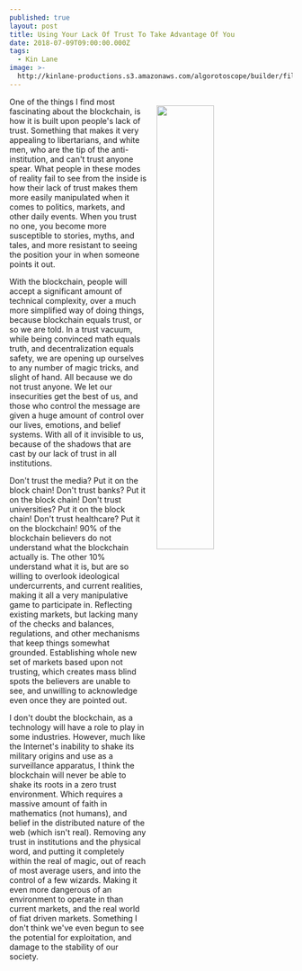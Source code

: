 ```yaml
---
published: true
layout: post
title: Using Your Lack Of Trust To Take Advantage Of You
date: 2018-07-09T09:00:00.000Z
tags:
  - Kin Lane
image: >-
  http://kinlane-productions.s3.amazonaws.com/algorotoscope/builder/filtered/81_38_800_500_0_max_0_-1_-5.jpg
---
```

<p><img src="{{ page.image }}" width="45%" align="right" style="padding: 15px;" /></p>One of the things I find most fascinating about the blockchain, is how it is built upon people's lack of trust. Something that makes it very appealing to libertarians, and white men, who are the tip of the anti-institution, and can't trust anyone spear. What people in these modes of reality fail to see from the inside is how their lack of trust makes them more easily manipulated when it comes to politics, markets, and other daily events. When you trust no one, you become more susceptible to stories, myths, and tales, and more resistant to seeing the position your in when someone points it out. 

With the blockchain, people will accept a significant amount of technical complexity, over a much more simplified way of doing things, because blockchain equals trust, or so we are told. In a trust vacuum, while being convinced math equals truth, and decentralization equals safety, we are opening up ourselves to any number of magic tricks, and slight of hand. All because we do not trust anyone. We let our insecurities get the best of us, and those who control the message are given a huge amount of control over our lives, emotions, and belief systems. With all of it invisible to us, because of the shadows that are cast by our lack of trust in all institutions.

Don't trust the media? Put it on the block chain! Don't trust banks? Put it on the block chain! Don't trust universities? Put it on the block chain! Don't trust healthcare? Put it on the blockchain! 90% of the blockchain believers do not understand what the blockchain actually is. The other 10% understand what it is, but are so willing to overlook ideological undercurrents, and current realities, making it all a very manipulative game to participate in. Reflecting existing markets, but lacking many of the checks and balances, regulations, and other mechanisms that keep things somewhat grounded. Establishing whole new set of markets based upon not trusting, which creates mass blind spots the believers are unable to see, and unwilling to acknowledge even once they are pointed out.

I don't doubt the blockchain, as a technology will have a role to play in some industries. However, much like the Internet's inability to shake its military origins and use as a surveillance apparatus, I think the blockchain will never be able to shake its roots in a zero trust environment. Which requires a massive amount of faith in mathematics (not humans), and belief in the distributed nature of the web (which isn't real). Removing any trust in institutions and the physical word, and putting it completely within the real of magic, out of reach of most average users, and into the control of a few wizards. Making it even more dangerous of an environment to operate in than current markets, and the real world of fiat driven markets. Something I don't think we've even begun to see the potential for exploitation, and damage to the stability of our society.
